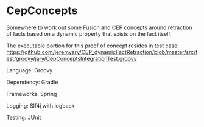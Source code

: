 CepConcepts
===========

Somewhere to work out some Fusion and CEP concepts around retraction of facts based on a dynamic property that exists on the fact itself.

The executable portion for this proof of concept resides in test case:
https://github.com/jeremyary/CEP_dynamicFactRetraction/blob/master/src/test/groovy/jary/CepConceptsIntegrationTest.groovy

Language: Groovy

Dependency: Gradle

Frameworks: Spring

Logging: Slf4j with logback

Testing: JUnit
